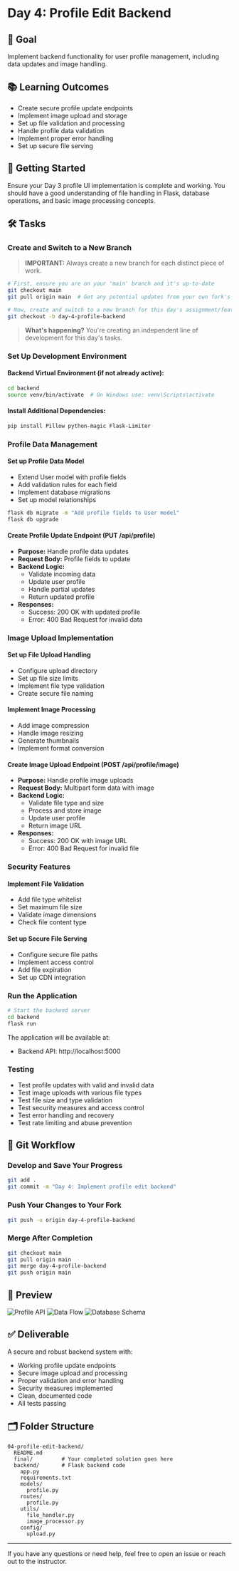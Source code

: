 # Day 4: Profile Edit Backend

## 🎯 Goal

Implement backend functionality for user profile management, including data updates and image handling.

## 📚 Learning Outcomes

- Create secure profile update endpoints
- Implement image upload and storage
- Set up file validation and processing
- Handle profile data validation
- Implement proper error handling
- Set up secure file serving

## 🚀 Getting Started

Ensure your Day 3 profile UI implementation is complete and working. You should have a good understanding of file handling in Flask, database operations, and basic image processing concepts.

## 🛠️ Tasks

### Create and Switch to a New Branch

> **IMPORTANT:** Always create a new branch for each distinct piece of work.

```bash
# First, ensure you are on your 'main' branch and it's up-to-date
git checkout main
git pull origin main  # Get any potential updates from your own fork's main

# Now, create and switch to a new branch for this day's assignment/feature
git checkout -b day-4-profile-backend
```

> **What's happening?** You're creating an independent line of development for this day's tasks.

### Set Up Development Environment

#### Backend Virtual Environment (if not already active):

```bash
cd backend
source venv/bin/activate  # On Windows use: venv\Scripts\activate
```

#### Install Additional Dependencies:

```bash
pip install Pillow python-magic Flask-Limiter
```

### Profile Data Management

#### Set up Profile Data Model

- Extend User model with profile fields
- Add validation rules for each field
- Implement database migrations
- Set up model relationships

```bash
flask db migrate -m "Add profile fields to User model"
flask db upgrade
```

#### Create Profile Update Endpoint (PUT /api/profile)

- **Purpose:** Handle profile data updates
- **Request Body:** Profile fields to update
- **Backend Logic:**
  - Validate incoming data
  - Update user profile
  - Handle partial updates
  - Return updated profile
- **Responses:**
  - Success: 200 OK with updated profile
  - Error: 400 Bad Request for invalid data

### Image Upload Implementation

#### Set up File Upload Handling

- Configure upload directory
- Set up file size limits
- Implement file type validation
- Create secure file naming

#### Implement Image Processing

- Add image compression
- Handle image resizing
- Generate thumbnails
- Implement format conversion

#### Create Image Upload Endpoint (POST /api/profile/image)

- **Purpose:** Handle profile image uploads
- **Request Body:** Multipart form data with image
- **Backend Logic:**
  - Validate file type and size
  - Process and store image
  - Update user profile
  - Return image URL
- **Responses:**
  - Success: 200 OK with image URL
  - Error: 400 Bad Request for invalid file

### Security Features

#### Implement File Validation

- Add file type whitelist
- Set maximum file size
- Validate image dimensions
- Check file content type

#### Set up Secure File Serving

- Configure secure file paths
- Implement access control
- Add file expiration
- Set up CDN integration

### Run the Application

```bash
# Start the backend server
cd backend
flask run
```

The application will be available at:

- Backend API: http://localhost:5000

### Testing

- Test profile updates with valid and invalid data
- Test image uploads with various file types
- Test file size and type validation
- Test security measures and access control
- Test error handling and recovery
- Test rate limiting and abuse prevention

## 🔄 Git Workflow

### Develop and Save Your Progress

```bash
git add .
git commit -m "Day 4: Implement profile edit backend"
```

### Push Your Changes to Your Fork

```bash
git push -u origin day-4-profile-backend
```

### Merge After Completion

```bash
git checkout main
git pull origin main
git merge day-4-profile-backend
git push origin main
```

## 📸 Preview

![Profile API](https://i.imgur.com/RQZxGp7.png)
![Data Flow](https://i.imgur.com/SQZxGp8.png)
![Database Schema](https://i.imgur.com/TQZxGp9.png)

## ✅ Deliverable

A secure and robust backend system with:

- Working profile update endpoints
- Secure image upload and processing
- Proper validation and error handling
- Security measures implemented
- Clean, documented code
- All tests passing

## 🗂️ Folder Structure

```
04-profile-edit-backend/
  README.md
  final/         # Your completed solution goes here
  backend/       # Flask backend code
    app.py
    requirements.txt
    models/
      profile.py
    routes/
      profile.py
    utils/
      file_handler.py
      image_processor.py
    config/
      upload.py
```

---

If you have any questions or need help, feel free to open an issue or reach out to the instructor.
